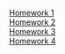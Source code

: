 [Homework 1]( https://hrytsivv.github.io/genius-homework/homework1/test.html ) <br>
[Homework 2]( https://hrytsivv.github.io/genius-homework/test.html ) <br>
[Homework 3]( https://hrytsivv.github.io/genius-homework/test.html ) <br>
[Homework 4]( https://hrytsivv.github.io/genius-homework/test.html ) <br>
